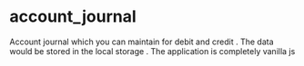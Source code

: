 # account_journal
Account journal which you can maintain for debit and credit . The data would be stored in the local storage . The application is completely vanilla js
